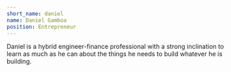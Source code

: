 ```yaml
---
short_name: daniel
name: Daniel Gamboa
position: Entrepreneur
---
```

Daniel is a hybrid engineer-finance professional with a strong inclination to learn as much as he can about the things he needs to build whatever he is building.